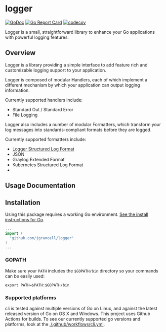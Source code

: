 logger
===

[![GoDoc](https://godoc.org/github.com/jgrancell/logger?status.svg)](https://pkg.go.dev/github.com/jgrancell/logger)
[![Go Report Card](https://goreportcard.com/badge/jgrancell/logger)](https://goreportcard.com/report/jgrancell/logger)
[![codecov](https://codecov.io/gh/jgrancell/logger/branch/master/graph/badge.svg)](https://codecov.io/gh/jgrancell/logger)

Logger is a small, straightforward library to enhance your Go applications with powerful logging features.

## Overview
Logger is a library providing a simple interface to add feature rich and customizable logging support to your application.

Logger is composed of modular Handlers, each of which implement a different mechanism by which your application can output logging information.

Currently supported handlers include:
- Standard Out / Standard Error
- File Logging

Logger also includes a number of modular Formatters, which transform your log messages into standards-compliant formats before they are logged.

Currently supported formatters include:
- [Logger Structured Log Format](./docs/formats.md#logger-structured-log-format)
- JSON
- Graylog Extended Format
- Kubernetes Structured Log Format
-

## Usage Documentation



## Installation

Using this package requires a working Go environment. [See the install instructions for Go](http://golang.org/doc/install.html).

```go
...
import (
  "github.com/jgrancell/logger"
)
...
```

### GOPATH

Make sure your `PATH` includes the `$GOPATH/bin` directory so your commands can
be easily used:
```
export PATH=$PATH:$GOPATH/bin
```

### Supported platforms

cli is tested against multiple versions of Go on Linux, and against the latest
released version of Go on OS X and Windows. This project uses Github Actions for
builds. To see our currently supported go versions and platforms, look at the [./.github/workflows/cli.yml](https://github.com/urfave/cli/blob/master/.github/workflows/cli.yml).